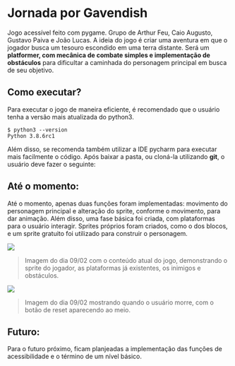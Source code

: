 # Jornada por Gavendish
Jogo acessível feito com pygame. Grupo de Arthur Feu, Caio Augusto, Gustavo Paiva e João Lucas. A ideia do jogo é criar uma aventura em que o jogador busca um tesouro escondido em uma terra distante. Será um **platformer, com mecânica de combate simples e implementação de obstáculos** para dificultar a caminhada do personagem principal em busca de seu objetivo.

## Como executar?
Para executar o jogo de maneira eficiente, é recomendado que o usuário tenha a versão mais atualizada do python3.
```
$ python3 --version
Python 3.8.6rc1
``` 
Além disso, se recomenda também utilizar a IDE pycharm para executar mais facilmente o código. Após baixar a pasta, ou cloná-la utilizando **git**, o usuário deve fazer o seguinte:

## Até o momento:
Até o momento, apenas duas funções foram implementadas: movimento do personagem principal e alteração do sprite, conforme o movimento, para dar animação. Além disso, uma fase básica foi criada, com plataformas para o usuário interagir. Sprites próprios foram criados, como o dos blocos, e um sprite gratuito foi utilizado para construir o personagem.

<img src = "https://github.com/TP-Coltec-UFMG/JACP/blob/main/img/ateomomento09021.jpg">

> Imagem do dia 09/02 com o conteúdo atual do jogo, demonstrando o sprite do jogador, as plataformas já existentes, os inimigos e obstáculos.

<img src = "https://github.com/TP-Coltec-UFMG/JACP/blob/main/img/ateomomento09022.jpg">

> Imagem do dia 09/02 mostrando quando o usuário morre, com o botão de reset aparecendo ao meio.

## Futuro:
Para o futuro próximo, ficam planjeadas a implementação das funções de acessibilidade e o término de um nível básico.
